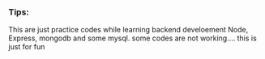 ### Tips:
This are just practice codes while learning backend develoement Node, Express, mongodb and some mysql.
some codes are not working.... this is just for fun 
